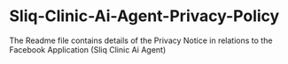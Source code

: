 # Sliq-Clinic-Ai-Agent-Privacy-Policy
The Readme file contains details of the Privacy Notice in relations to the Facebook Application (Sliq Clinic Ai Agent)
